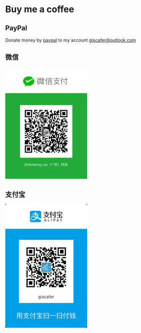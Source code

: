 # Buy me a coffee

## PayPal

Donate money by [paypal](https://www.paypal.me/giscafer/) to my account [giscafer@outlook.com](https://www.paypal.me/giscafer/)

## 微信

<img width="260" src="wechat.jpg" />

## 支付宝

<img width="260" src="alipay.jpg" />

